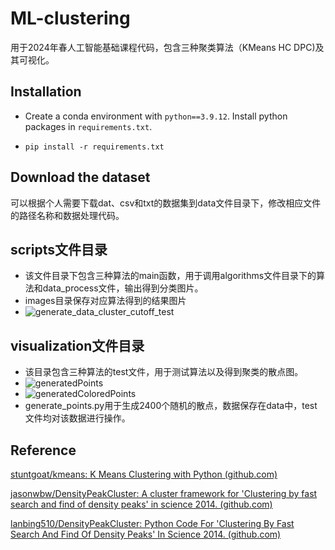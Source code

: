 # ML-clustering

用于2024年春人工智能基础课程代码，包含三种聚类算法（KMeans HC DPC)及其可视化。

## Installation

- Create a conda environment with `python==3.9.12`. Install python packages in `requirements.txt`.

- ```shell
  pip install -r requirements.txt
  ```

## Download the dataset

可以根据个人需要下载dat、csv和txt的数据集到data文件目录下，修改相应文件的路径名称和数据处理代码。

## scripts文件目录

- 该文件目录下包含三种算法的main函数，用于调用algorithms文件目录下的算法和data_process文件，输出得到分类图片。
- images目录保存对应算法得到的结果图片
- ![generate_data_cluster_cutoff_test](F:\ML-clustering\images\DPC\generate_data_cluster_cutoff_test.png)

##  visualization文件目录

+ 该目录包含三种算法的test文件，用于测试算法以及得到聚类的散点图。
+ ![generatedPoints](F:\ML-clustering\images\generatedPoints.png)
+ ![generatedColoredPoints](F:\ML-clustering\images\generatedColoredPoints.png)
+ generate_points.py用于生成2400个随机的散点，数据保存在data中，test文件均对该数据进行操作。

## Reference

[stuntgoat/kmeans: K Means Clustering with Python (github.com)](https://github.com/stuntgoat/kmeans)

[jasonwbw/DensityPeakCluster: A cluster framework for 'Clustering by fast search and find of density peaks' in science 2014. (github.com)](https://github.com/jasonwbw/DensityPeakCluster)

[lanbing510/DensityPeakCluster: Python Code For 'Clustering By Fast Search And Find Of Density Peaks' In Science 2014. (github.com)](https://github.com/lanbing510/DensityPeakCluster)

